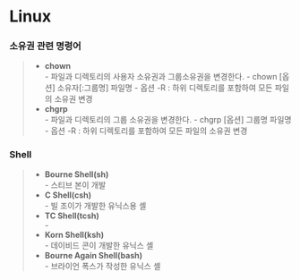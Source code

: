 # Linux

### 소유권 관련 명령어
> - **chown**   
>   \- 파일과 디렉토리의 사용자 소유권과 그룹소유권을 변경한다.
>   \- chown [옵션] 소유자[:그룹명] 파일명
>   \- 옵션 -R : 하위 디렉토리를 포함하여 모든 파일의 소유권 변경
> - **chgrp**   
>   \- 파일과 디렉토리의 그룹 소유권을 변경한다.
>   \- chgrp [옵션] 그룹명 파일명
>   \- 옵션 -R : 하위 디렉토리를 포함하여 모든 파일의 소유권 변경

### Shell
> - **Bourne Shell(sh)**   
>   \- 스티브 본이 개발
> - **C Shell(csh)**   
>   \- 빌 조이가 개발한 유닉스용 셸
> - **TC Shell(tcsh)**   
>   \- 
> - **Korn Shell(ksh)**   
>   \- 데이비드 콘이 개발한 유닉스 셸
> - **Bourne Again Shell(bash)**   
>   \- 브라이언 폭스가 작성한 유닉스 셸
>   
